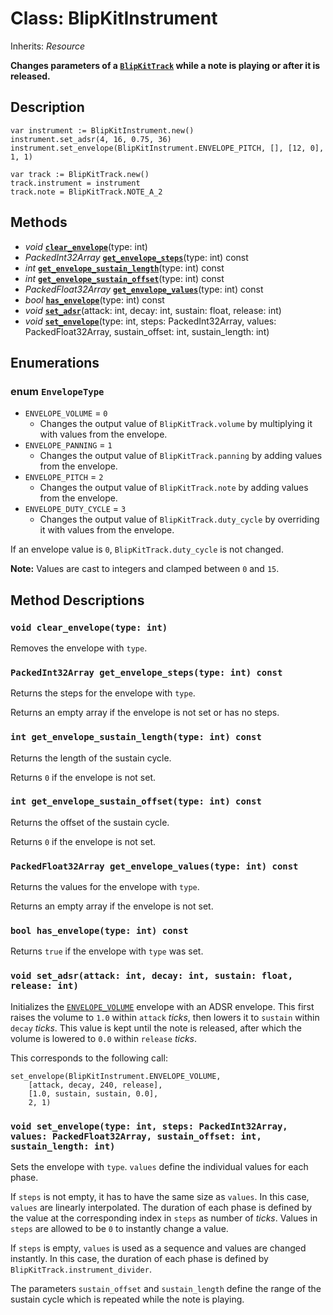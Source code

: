 # Class: BlipKitInstrument

Inherits: *Resource*

**Changes parameters of a [`BlipKitTrack`](BlipKitTrack.md) while a note is playing or after it is released.**

## Description

```gdscript
var instrument := BlipKitInstrument.new()
instrument.set_adsr(4, 16, 0.75, 36)
instrument.set_envelope(BlipKitInstrument.ENVELOPE_PITCH, [], [12, 0], 1, 1)

var track := BlipKitTrack.new()
track.instrument = instrument
track.note = BlipKitTrack.NOTE_A_2
```
## Methods

- *void* [**`clear_envelope`**](#void-clear_envelopetype-int)(type: int)
- *PackedInt32Array* [**`get_envelope_steps`**](#packedint32array-get_envelope_stepstype-int-const)(type: int) const
- *int* [**`get_envelope_sustain_length`**](#int-get_envelope_sustain_lengthtype-int-const)(type: int) const
- *int* [**`get_envelope_sustain_offset`**](#int-get_envelope_sustain_offsettype-int-const)(type: int) const
- *PackedFloat32Array* [**`get_envelope_values`**](#packedfloat32array-get_envelope_valuestype-int-const)(type: int) const
- *bool* [**`has_envelope`**](#bool-has_envelopetype-int-const)(type: int) const
- *void* [**`set_adsr`**](#void-set_adsrattack-int-decay-int-sustain-float-release-int)(attack: int, decay: int, sustain: float, release: int)
- *void* [**`set_envelope`**](#void-set_envelopetype-int-steps-packedint32array-values-packedfloat32array-sustain_offset-int-sustain_length-int)(type: int, steps: PackedInt32Array, values: PackedFloat32Array, sustain_offset: int, sustain_length: int)

## Enumerations

### enum `EnvelopeType`

- `ENVELOPE_VOLUME` = `0`
	- Changes the output value of `BlipKitTrack.volume` by multiplying it with values from the envelope.
- `ENVELOPE_PANNING` = `1`
	- Changes the output value of `BlipKitTrack.panning` by adding values from the envelope.
- `ENVELOPE_PITCH` = `2`
	- Changes the output value of `BlipKitTrack.note` by adding values from the envelope.
- `ENVELOPE_DUTY_CYCLE` = `3`
	- Changes the output value of `BlipKitTrack.duty_cycle` by overriding it with values from the envelope.

If an envelope value is `0`, `BlipKitTrack.duty_cycle` is not changed.

**Note:** Values are cast to integers and clamped between `0` and `15`.

## Method Descriptions

### `void clear_envelope(type: int)`

Removes the envelope with `type`.

### `PackedInt32Array get_envelope_steps(type: int) const`

Returns the steps for the envelope with `type`.

Returns an empty array if the envelope is not set or has no steps.

### `int get_envelope_sustain_length(type: int) const`

Returns the length of the sustain cycle.

Returns `0` if the envelope is not set.

### `int get_envelope_sustain_offset(type: int) const`

Returns the offset of the sustain cycle.

Returns `0` if the envelope is not set.

### `PackedFloat32Array get_envelope_values(type: int) const`

Returns the values for the envelope with `type`.

Returns an empty array if the envelope is not set.

### `bool has_envelope(type: int) const`

Returns `true` if the envelope with `type` was set.

### `void set_adsr(attack: int, decay: int, sustain: float, release: int)`

Initializes the [`ENVELOPE_VOLUME`](#envelope_volume) envelope with an ADSR envelope. This first raises the volume to `1.0` within `attack` *ticks*, then lowers it to `sustain` within `decay` *ticks*. This value is kept until the note is released, after which the volume is lowered to `0.0` within `release` *ticks*.

This corresponds to the following call:

```gdscript
set_envelope(BlipKitInstrument.ENVELOPE_VOLUME,
    [attack, decay, 240, release],
    [1.0, sustain, sustain, 0.0],
    2, 1)
```
### `void set_envelope(type: int, steps: PackedInt32Array, values: PackedFloat32Array, sustain_offset: int, sustain_length: int)`

Sets the envelope with `type`. `values` define the individual values for each phase.

If `steps` is not empty, it has to have the same size as `values`. In this case, `values` are linearly interpolated. The duration of each phase is defined by the value at the corresponding index in `steps` as number of *ticks*. Values in `steps` are allowed to be `0` to instantly change a value.

If `steps` is empty, `values` is used as a sequence and values are changed instantly. In this case, the duration of each phase is defined by `BlipKitTrack.instrument_divider`.

The parameters `sustain_offset` and `sustain_length` define the range of the sustain cycle which is repeated while the note is playing.


